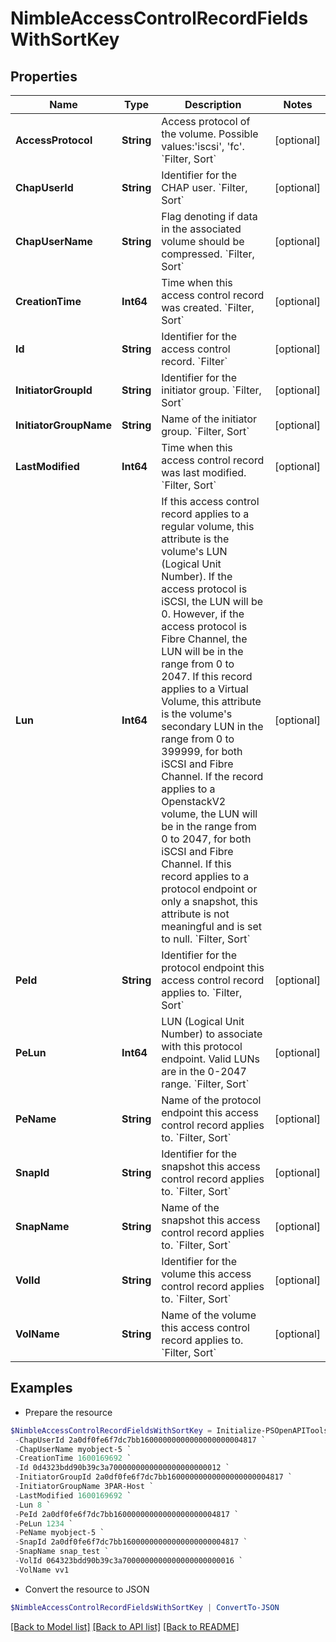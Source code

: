 # NimbleAccessControlRecordFieldsWithSortKey
## Properties

Name | Type | Description | Notes
------------ | ------------- | ------------- | -------------
**AccessProtocol** | **String** | Access protocol of the volume. Possible values:&#39;iscsi&#39;, &#39;fc&#39;. &#x60;Filter, Sort&#x60; | [optional] 
**ChapUserId** | **String** | Identifier for the CHAP user. &#x60;Filter, Sort&#x60; | [optional] 
**ChapUserName** | **String** | Flag denoting if data in the associated volume should be compressed. &#x60;Filter, Sort&#x60; | [optional] 
**CreationTime** | **Int64** | Time when this access control record was created. &#x60;Filter, Sort&#x60; | [optional] 
**Id** | **String** | Identifier for the access control record. &#x60;Filter&#x60; | [optional] 
**InitiatorGroupId** | **String** | Identifier for the initiator group. &#x60;Filter, Sort&#x60; | [optional] 
**InitiatorGroupName** | **String** | Name of the initiator group. &#x60;Filter, Sort&#x60; | [optional] 
**LastModified** | **Int64** | Time when this access control record was last modified. &#x60;Filter, Sort&#x60; | [optional] 
**Lun** | **Int64** | If this access control record applies to a regular volume, this attribute is the volume&#39;s LUN (Logical Unit Number). If the access protocol is iSCSI, the LUN will be 0. However, if the access protocol is Fibre Channel, the LUN will be in the range from 0 to 2047. If this record applies to a Virtual Volume, this attribute is the volume&#39;s secondary LUN in the range from 0 to 399999, for both iSCSI and Fibre Channel. If the record applies to a OpenstackV2 volume, the LUN will be in the range from 0 to 2047, for both iSCSI and Fibre Channel. If this record applies to a protocol endpoint or only a snapshot, this attribute is not meaningful and is set to null. &#x60;Filter, Sort&#x60; | [optional] 
**PeId** | **String** | Identifier for the protocol endpoint this access control record applies to. &#x60;Filter, Sort&#x60; | [optional] 
**PeLun** | **Int64** | LUN (Logical Unit Number) to associate with this protocol endpoint. Valid LUNs are in the 0-2047 range. &#x60;Filter, Sort&#x60; | [optional] 
**PeName** | **String** | Name of the protocol endpoint this access control record applies to. &#x60;Filter, Sort&#x60; | [optional] 
**SnapId** | **String** | Identifier for the snapshot this access control record applies to. &#x60;Filter, Sort&#x60; | [optional] 
**SnapName** | **String** | Name of the snapshot this access control record applies to. &#x60;Filter, Sort&#x60; | [optional] 
**VolId** | **String** | Identifier for the volume this access control record applies to. &#x60;Filter, Sort&#x60; | [optional] 
**VolName** | **String** | Name of the volume this access control record applies to. &#x60;Filter, Sort&#x60; | [optional] 

## Examples

- Prepare the resource
```powershell
$NimbleAccessControlRecordFieldsWithSortKey = Initialize-PSOpenAPIToolsNimbleAccessControlRecordFieldsWithSortKey  -AccessProtocol fc `
 -ChapUserId 2a0df0fe6f7dc7bb16000000000000000000004817 `
 -ChapUserName myobject-5 `
 -CreationTime 1600169692 `
 -Id 0d4323bdd90b39c3a7000000000000000000000012 `
 -InitiatorGroupId 2a0df0fe6f7dc7bb16000000000000000000004817 `
 -InitiatorGroupName 3PAR-Host `
 -LastModified 1600169692 `
 -Lun 8 `
 -PeId 2a0df0fe6f7dc7bb16000000000000000000004817 `
 -PeLun 1234 `
 -PeName myobject-5 `
 -SnapId 2a0df0fe6f7dc7bb16000000000000000000004817 `
 -SnapName snap_test `
 -VolId 064323bdd90b39c3a7000000000000000000000016 `
 -VolName vv1
```

- Convert the resource to JSON
```powershell
$NimbleAccessControlRecordFieldsWithSortKey | ConvertTo-JSON
```

[[Back to Model list]](../README.md#documentation-for-models) [[Back to API list]](../README.md#documentation-for-api-endpoints) [[Back to README]](../README.md)

